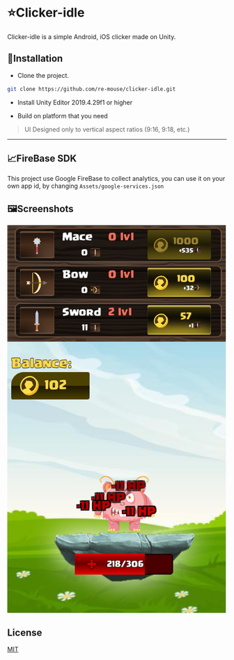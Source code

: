 # ⭐Clicker-idle

Clicker-idle is a simple Android, iOS clicker made on Unity.

## 🚀Installation

- Clone the project.

```bash
git clone https://github.com/re-mouse/clicker-idle.git
```
- Install Unity Editor 2019.4.29f1 or higher

- Build on platform that you need
> UI Designed only to vertical aspect ratios (9:16, 9:18, etc.)
---

## 📈FireBase SDK

This project use Google FireBase to collect analytics, you can use it on your own app id, by changing `Assets/google-services.json`



## 🖼️Screenshots

![alt text](https://github.com/re-mouse/clicker-idle/blob/master/Screen.png?raw=true)


## License
[MIT](https://choosealicense.com/licenses/mit/)
